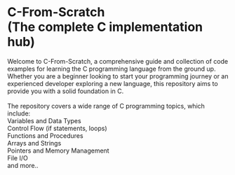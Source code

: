 
# C-From-Scratch <br> (The complete C implementation hub)
Welcome to C-From-Scratch, a comprehensive guide and collection of code examples for learning the C programming language from the ground up. Whether you are a beginner looking to start your programming journey or an experienced developer exploring a new language, this repository aims to provide you with a solid foundation in C.
<br><br>
The repository covers a wide range of C programming topics, which include: <br>
Variables and Data Types <br>
Control Flow (if statements, loops) <br>
Functions and Procedures <br>
Arrays and Strings <br>
Pointers and Memory Management <br>
File I/O <br>
and more..
